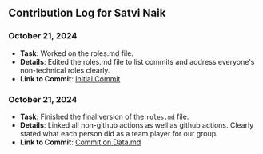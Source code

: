 ## Contribution Log for Satvi Naik

### October 21, 2024
- **Task**: Worked on the roles.md file. 
- **Details**: Edited the roles.md file to list commits and address everyone's non-technical roles clearly. 
- **Link to Commit**: [Initial Commit](https://github.com/sheldor1510/spotifynder/commit/442a5e806eb0aec413bcf4b5235957822c7f2478)

### October 21, 2024
- **Task**: Finished the final version of the `roles.md` file.
- **Details**: Linked all non-github actions as well as github actions. Clearly stated what each person did as a team player for our group. 
- **Link to Commit**: [Commit on Data.md](https://github.com/sheldor1510/spotifynder/commit/041589f73a030e8d5657140ef37fdd0bbb073986)
